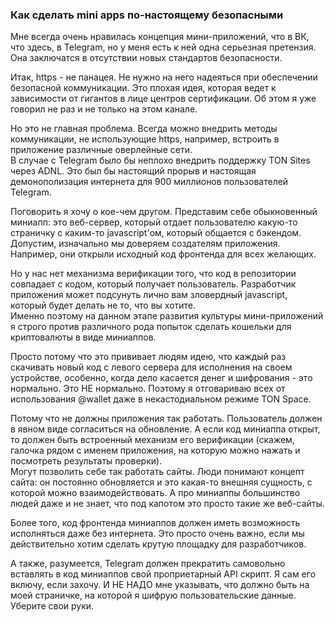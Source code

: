 ### Как сделать mini apps по-настоящему безопасными

Мне всегда очень нравилась концепция мини-приложений, что в ВК, что здесь, в Telegram, но у меня есть к ней одна серьезная претензия. Она заключатся в отсутствии новых стандартов безопасности.

Итак, https - не панацея. Не нужно на него надеяться при обеспечении безопасной коммуникации. Это плохая идея, которая ведет к зависимости от гигантов в лице центров сертификации. Об этом я уже говорил не раз и не только на этом канале.

Но это не главная проблема. Всегда можно внедрить методы коммуникации, не использующие https, например, встроить в приложение различные оверлейные сети.  
В случае с Telegram было бы неплохо внедрить поддержку TON Sites через ADNL. Это был бы настоящий прорыв и настоящая демонополизация интернета для 900 миллионов пользователей Telegram.

Поговорить я хочу о кое-чем другом. Представим себе обыкновенный миниапп: это веб-сервер, который отдает пользователю какую-то страничку с каким-то javascript'ом, который общается с бэкендом.  
Допустим, изначально мы доверяем создателям приложения. Например, они открыли исходный код фронтенда для всех желающих.

Но у нас нет механизма верификации того, что код в репозитории совпадает с кодом, который получает пользователь. Разработчик приложения может подсунуть лично вам зловердный javascript, который будет делать не то, что вы хотите.  
Именно поэтому на данном этапе развития культуры мини-приложений я строго против различного рода попыток сделать кошельки для криптовалюты в виде миниаппов.

Просто потому что это прививает людям идею, что каждый раз скачивать новый код с левого сервера для исполнения на своем устройстве, особенно, когда дело касается денег и шифрования - это нормально.
Это НЕ нормально. Поэтому я отговариваю всех от использования @wallet даже в некастодиальном режиме TON Space.

Потому что не должны приложения так работать. Пользователь должен в явном виде согласиться на обновление. А если код миниаппа открыт, то должен быть встроенный механизм его верификации (скажем, галочка рядом с именем приложения, на которую можно нажать и посмотреть результаты проверки).  
Могут позволить себе так работать сайты. Люди понимают концепт сайта: он постоянно обновляется и это какая-то внешняя сущность, с которой можно взаимодействовать. А про миниаппы большинство людей даже и не знает, что под капотом это просто такие же веб-сайты.

Более того, код фронтенда миниаппов должен иметь возможность исполняться даже без интернета. Это просто очень важно, если мы действительно хотим сделать крутую площадку для разработчиков.

А также, разумеется, Telegram должен прекратить самовольно вставлять в код миниаппов свой проприетарный API скрипт. Я сам его включу, если захочу. И НЕ НАДО мне указывать, что должно быть на моей страничке, на которой я шифрую пользовательские данные. Уберите свои руки.
